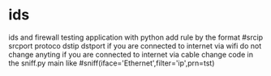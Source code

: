 # ids
ids and firewall testing application with python
add rule by the format
#srcip srcport protoco dstip dstport
if you are connected to internet via wifi do not change anyting
if you are connected to internet via cable change code in the sniff.py main like
#sniff(iface='Ethernet',filter='ip',prn=tst)
